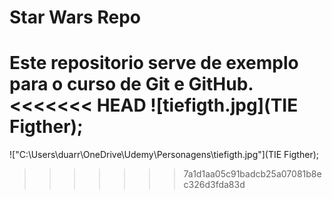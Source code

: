 # Star Wars Repo
Este repositorio serve de exemplo para o curso de Git e GitHub.
<<<<<<< HEAD
![tiefigth.jpg](TIE Figther);
=======
!["C:\Users\duarr\OneDrive\Udemy\Personagens\tiefigth.jpg"](TIE Figther);
>>>>>>> 7a1d1aa05c91badcb25a07081b8ec326d3fda83d
